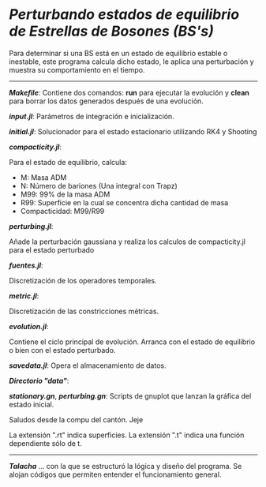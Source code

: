 # *Perturbando estados de equilibrio de Estrellas de Bosones (BS's)*

Para determinar si una BS está en un estado de equilibrio estable o inestable, este programa calcula dicho estado, le aplica una perturbación y muestra su comportamiento en el tiempo.

---

**_Makefile_**:
Contiene dos comandos: **run** para ejecutar la evolución y **clean** para borrar los datos generados después de una evolución.

**_input.jl_**:
Parámetros de integración e inicialización.

**_initial.jl_**:
Solucionador para el estado estacionario utilizando RK4 y Shooting

**_compacticity.jl_**: 

Para el estado de equilibrio, calcula:

- M: Masa ADM
- N: Número de bariones (Una integral con Trapz)
- M99: 99% de la masa ADM
- R99: Superficie en la cual se concentra dicha cantidad de masa
- Compacticidad: M99/R99

**_perturbing.jl_**:  

Añade la perturbación gaussiana y realiza los calculos de compacticity.jl para el estado perturbado

**_fuentes.jl_**: 

Discretización de los operadores temporales.

**_metric.jl_**: 

Discretización de las constricciones métricas.

**_evolution.jl_**: 

Contiene el ciclo principal de evolución. Arranca con el estado de equilibrio o bien con el estado perturbado.

**_savedata.jl_**: 
Opera el almacenamiento de datos.

**_Directorio "data"_**: 

**_stationary.gn_**, **_perturbing.gn_**: 
Scripts de gnuplot que lanzan la gráfica del estado inicial.

Saludos desde la compu del cantón. Jeje

La extensión ".rt" indica superficies. La extensión ".t" indica una función dependiente sólo de t.

---
**_Talacha_**
... con la que se estructuró la lógica y diseño del programa. Se alojan códigos que permiten entender el funcionamiento general.
